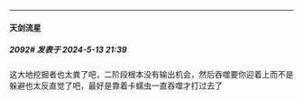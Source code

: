 ﻿
*****

####  天剑流星  
##### 2092#       发表于 2024-5-13 21:39

这大地挖掘者也太粪了吧，二阶段根本没有输出机会，然后吞噬要你迎着上而不是躲避也太反直觉了吧，最好是靠着卡蠕虫一直吞噬才打过去了

